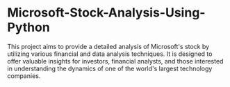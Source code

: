 # Microsoft-Stock-Analysis-Using-Python
This project aims to provide a detailed analysis of Microsoft's stock by utilizing various financial and data analysis techniques. It is designed to offer valuable insights for investors, financial analysts, and those interested in understanding the dynamics of one of the world's largest technology companies.
